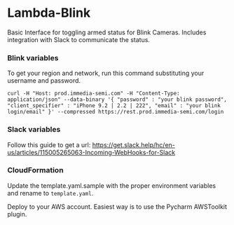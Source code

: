 # Lambda-Blink

Basic Interface for toggling armed status for Blink Cameras.  Includes integration with Slack to communicate the status.

### Blink variables
To get your region and network, run this command substituting your username and password.  
```
curl -H "Host: prod.immedia-semi.com" -H "Content-Type: application/json" --data-binary '{ "password" : "your blink password", "client_specifier" : "iPhone 9.2 | 2.2 | 222", "email" : "your blink login/email" }' --compressed https://rest.prod.immedia-semi.com/login
```

### Slack variables

Follow this guide to get a url:
https://get.slack.help/hc/en-us/articles/115005265063-Incoming-WebHooks-for-Slack

### CloudFormation
Update the template.yaml.sample with the proper environment variables and rename to ```template.yaml```.

Deploy to your AWS account.  Easiest way is to use the Pycharm AWSToolkit plugin.

